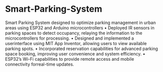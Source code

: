 # Smart-Parking-System
Smart Parking System designed to optimize parking management in urban areas using ESP32 and Arduino microcontrollers
• Deployed IR sensors in parking spaces to detect occupancy,
relaying the information to the microcontrollers for processing.
• Designed and implemented a userinterface using MIT App
Inventor, allowing users to view available parking spots.
• Incorporated reservation capabilities for advanced parking space
booking, improving user convenience and system efficiency.
• ESP32’s Wi-Fi capabilities to provide remote access and mobile
connectivity forreal-time updates.
